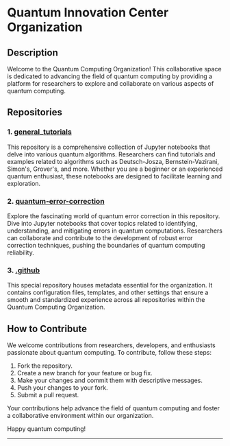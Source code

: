# Quantum Innovation Center Organization

## Description

Welcome to the Quantum Computing Organization! This collaborative space is dedicated to advancing the field of quantum computing by providing a platform for researchers to explore and collaborate on various aspects of quantum computing.

## Repositories

### 1. [general_tutorials](https://github.com/your-organization/general_tutorials)

This repository is a comprehensive collection of Jupyter notebooks that delve into various quantum algorithms. Researchers can find tutorials and examples related to algorithms such as Deutsch-Josza, Bernstein-Vazirani, Simon's, Grover's, and more. Whether you are a beginner or an experienced quantum enthusiast, these notebooks are designed to facilitate learning and exploration.

### 2. [quantum-error-correction](https://github.com/your-organization/quantum-error-correction)

Explore the fascinating world of quantum error correction in this repository. Dive into Jupyter notebooks that cover topics related to identifying, understanding, and mitigating errors in quantum computations. Researchers can collaborate and contribute to the development of robust error correction techniques, pushing the boundaries of quantum computing reliability.

### 3. [.github](https://github.com/your-organization/.github)

This special repository houses metadata essential for the organization. It contains configuration files, templates, and other settings that ensure a smooth and standardized experience across all repositories within the Quantum Computing Organization.

## How to Contribute

We welcome contributions from researchers, developers, and enthusiasts passionate about quantum computing. To contribute, follow these steps:

1. Fork the repository.
2. Create a new branch for your feature or bug fix.
3. Make your changes and commit them with descriptive messages.
4. Push your changes to your fork.
5. Submit a pull request.

Your contributions help advance the field of quantum computing and foster a collaborative environment within our organization.

Happy quantum computing!

---
